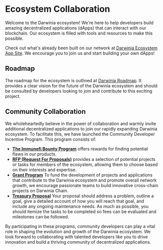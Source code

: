 # Ecosystem Collaboration

Welcome to the Darwinia ecosystem! We're here to help developers build amazing decentralized applications (dApps) that can interact with our blockchain. Our ecosystem is filled with tools and resources to make this possible. 

Check out what's already been built on our network at [Darwinia Ecosystem App Site](https://apps.darwinia.network/). We encourage you to join us and start building your own dApps!

## Roadmap

The roadmap for the ecosystem is outlined at [Darwinia Roadmap](https://itering.notion.site/9617e154ec884b07a7cee9a056374e42?v=0c3e4d9f257646c486a32a0425ee3a93). It provides a clear vision for the future of the Darwinia ecosystem and should be consulted by developers looking to join and contribute to this exciting project.

## Community Collaboration

We wholeheartedly believe in the power of collaboration and warmly invite additional decentralized applications to join our rapidly expanding Darwinia ecosystem. To facilitate this, we have launched the Community Developer Incentive Program. This program consists of:

- [**The Immunefi Bounty Program**](https://immunefi.com/bounty/darwinia/) offers rewards for finding potential flaws in our products.
- [**RFP (Request For Proposals)**](https://github.com/darwinia-network/collaboration/issues) provides a selection of potential projects or tasks for members of the ecosystem, allowing them to choose based on their interests and expertise.
- [**Grant Program**](https://github.com/darwinia-network/collaboration/blob/master/grant/README.md) To fund the development of projects and applications that contribute to the Darwinia ecosystem and promote overall network growth, we encourage passionate teams to build innovative cross-chain projects on Darwinia Chain.
- [**Treasury Proposal**](https://github.com/darwinia-network/collaboration/blob/master/treasury/README.md) Your proposal should address a problem, outline a goal, give a detailed account of how you will reach that goal, and include any ongoing maintenance needs. As much as possible, you should itemize the tasks to be completed so fees can be evaluated and milestones can be followed.

By participating in these programs, community developers can play a vital role in shaping the evolution and growth of the Darwinia ecosystem. We look forward to collaborating with talented developers like you to drive innovation and build a thriving community of decentralized applications.